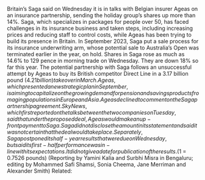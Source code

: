Britain’s Saga said on Wednesday it is in talks with Belgian insurer Ageas on an insurance partnership, sending the holiday group’s shares up more than 14%.
Saga, which specializes in packages for people over 50, has faced challenges in its insurance business and taken steps, including increasing prices and reducing staff to control costs, while Ageas has been trying to build its presence in Britain.
In September 2023, Saga put a sale process for its insurance underwriting arm, whose potential sale to Australia’s Open was terminated earlier in the year, on hold.
Shares in Saga rose as much as 14.6% to 129 pence in morning trade on Wednesday. They are down 18% so far this year.
The potential partnership with Saga follows an unsuccessful attempt by Ageas to buy its British competitor Direct Line in a 3.17 billion pound ($4.21 billion) takeover in March.
Ageas, which presented a new strategic plan in September, is aiming to capitalize on the growing demand for pension and savings products from aging populations in Europe and Asia.
Ageas declined to comment on the Saga partnership agreement.
Sky News, which first reported on the talks between the two companies on Tuesday, said that under the proposed deal, Ageas would make an up-front payment to Saga.
Saga did not disclose the amount in its statement and said it was not certain that the deal would take place.
Separately, Saga postponed its half-year results that were due on Wednesday, but said its first-half performance was in-line with its expectations.
It did not give a date for publication of the results.
($1 = 0.7526 pounds)
(Reporting by Yamini Kalia and Surbhi Misra in Bengaluru; editing by Mohammed Safi Shamsi, Sonia Cheema, Jane Merriman and Alexander Smith)
Related: